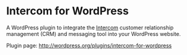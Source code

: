 # Intercom for WordPress

A WordPress plugin to integrate the [Intercom](http://intercom.io) customer relationship management (CRM) and messaging tool into your WordPress website.

Plugin page: http://wordpress.org/plugins/intercom-for-wordpress